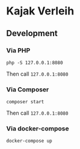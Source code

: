 # Kajak Verleih

## Development

### Via PHP

```shell
php -S 127.0.0.1:8080
```

Then call `127.0.0.1:8080`

### Via Composer

```shell
composer start
```

Then call `127.0.0.1:8080`

### Via docker-compose

```
docker-compose up
```